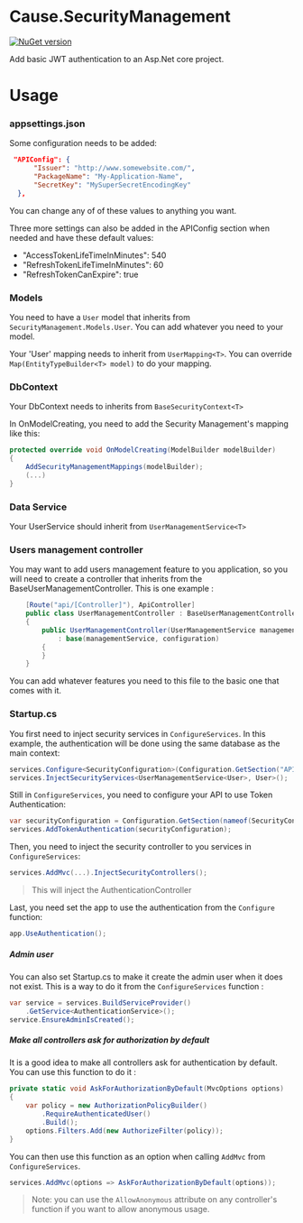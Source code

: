 # Cause.SecurityManagement
[![NuGet version](https://badge.fury.io/nu/Cause.SecurityManagement.svg)](https://badge.fury.io/nu/Cause.SecurityManagement)

Add basic JWT authentication to an Asp.Net core project.

# Usage
### appsettings.json
Some configuration needs to be added:
```json
 "APIConfig": {
      "Issuer": "http://www.somewebsite.com/",
      "PackageName": "My-Application-Name",
      "SecretKey": "MySuperSecretEncodingKey"	  
  },
```
You can change any of of these values to anything you want.  

Three more settings can also be added in the APIConfig section when needed and have these default values: 
- "AccessTokenLifeTimeInMinutes": 540
- "RefreshTokenLifeTimeInMinutes": 60
- "RefreshTokenCanExpire": true

### Models
You need to have a `User` model that inherits from `SecurityManagement.Models.User`.  You can add whatever you need to your model.

Your 'User' mapping needs to inherit from `UserMapping<T>`.  You can override `Map(EntityTypeBuilder<T> model)` to do your mapping. 

### DbContext
Your DbContext needs to inherits from `BaseSecurityContext<T>`

In OnModelCreating, you need to add the Security Management's mapping like this: 
```cs
protected override void OnModelCreating(ModelBuilder modelBuilder)
{
    AddSecurityManagementMappings(modelBuilder);
    (...)
}
```

### Data Service
Your UserService should inherit from `UserManagementService<T>`

### Users management controller
You may want to add users management feature to you application, so you will need to create a controller that inherits from the BaseUserManagementController.  This is one example :
```cs
	[Route("api/[Controller]"), ApiController]
	public class UserManagementController : BaseUserManagementController<UserManagementService<User>, User>
	{
		public UserManagementController(UserManagementService managementService, IOptions<SecurityConfiguration> configuration)
			: base(managementService, configuration)
		{			
		}
	}
```

You can add whatever features you need to this file to the basic one that comes with it.

### Startup.cs
You first need to inject security services  in `ConfigureServices`.  In this example, the authentication will be done using the same database as the main context:

```cs
services.Configure<SecurityConfiguration>(Configuration.GetSection("APIConfig"));
services.InjectSecurityServices<UserManagementService<User>, User>();
```

Still in `ConfigureServices`, you need to configure your API to use Token Authentication:
```cs
var securityConfiguration = Configuration.GetSection(nameof(SecurityConfiguration)).Get<SecurityConfiguration>();
services.AddTokenAuthentication(securityConfiguration);
```

Then, you need to inject the security controller to you services in `ConfigureServices`:
```cs
services.AddMvc(...).InjectSecurityControllers();
```
> This will inject the AuthenticationController 

Last, you need set the app to use the authentication from the `Configure` function:
```cs
app.UseAuthentication();
```
##### Admin user
You can also set Startup.cs to make it create the admin user when it does not exist.  This is a way to do it from the `ConfigureServices` function :
```cs
var service = services.BuildServiceProvider()
	.GetService<AuthenticationService>();
service.EnsureAdminIsCreated();
```

##### Make all controllers ask for authorization by default
It is a good idea to make all controllers ask for authentication by default.  You can use this function to do it :
```cs
private static void AskForAuthorizationByDefault(MvcOptions options)
{
	var policy = new AuthorizationPolicyBuilder()
		.RequireAuthenticatedUser()
		.Build();
	options.Filters.Add(new AuthorizeFilter(policy));
}
```

You can then use this function as an option when calling `AddMvc` from `ConfigureServices`.
```cs
services.AddMvc(options => AskForAuthorizationByDefault(options));
```
> Note: you can use the `AllowAnonymous` attribute on any controller's function if you want to allow anonymous usage.

